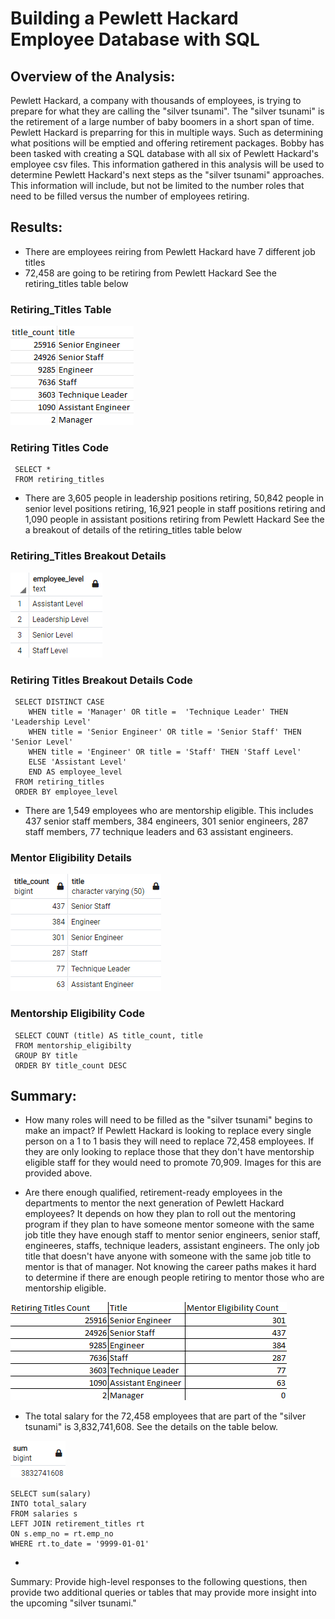 # Building a Pewlett Hackard Employee Database with SQL

## Overview of the Analysis:
Pewlett Hackard, a company with thousands of employees, is trying to prepare for what they are calling the "silver tsunami". The "silver tsunami" is the retirement of a large number of baby boomers in a short span of time. Pewlett Hackard is preparring for this in multiple ways. Such as determining what positions will be emptied and offering retirement packages. Bobby has been tasked with creating a SQL database with all six of Pewlett Hackard's employee csv files. This information gathered in this analysis will be used to determine Pewlett Hackard's next steps as the "silver tsunami" approaches. This information will include, but not be limited to the number roles that need to be filled versus the number of employees retiring.


## Results:
- There are employees reiring from Pewlett Hackard have 7 different job titles
- 72,458 are going to be retiring from Pewlett Hackard 
     See the retiring_titles table below
     
### Retiring_Titles Table
 ![title&title_count.png](https://github.com/AprilVilmin/Pewlett-Hackard-Analysis./blob/main/title%26title_count.png)    

### Retiring Titles Code
     SELECT *
     FROM retiring_titles
     
- There are 3,605 people in leadership positions retiring, 50,842 people in senior level positions retiring, 16,921 people in staff positions retiring and 1,090 people in assistant positions retiring from Pewlett Hackard
     See the a breakout of details of the retiring_titles table below
     
### Retiring_Titles Breakout Details
![employee_level.png](https://github.com/AprilVilmin/Pewlett-Hackard-Analysis./blob/main/employee_level.png)


### Retiring Titles Breakout Details Code

     SELECT DISTINCT CASE
		WHEN title = 'Manager' OR title =  'Technique Leader' THEN 'Leadership Level' 
		WHEN title = 'Senior Engineer' OR title = 'Senior Staff' THEN 'Senior Level'
		WHEN title = 'Engineer' OR title = 'Staff' THEN 'Staff Level'
		ELSE 'Assistant Level'
		END AS employee_level
     FROM retiring_titles
     ORDER BY employee_level


- There are 1,549 employees who are mentorship eligible. This includes 437 senior staff members, 384 engineers, 301 senior engineers, 287 staff members, 77 technique leaders and 63 assistant engineers.

### Mentor Eligibility Details
![MENTORSHIP_ELIG.png](https://github.com/AprilVilmin/Pewlett-Hackard-Analysis./blob/main/MENTORSHIP_ELIG.png)

### Mentorship Eligibility Code


     SELECT COUNT (title) AS title_count, title
     FROM mentorship_eligibilty
     GROUP BY title
     ORDER BY title_count DESC

## Summary:

- How many roles will need to be filled as the "silver tsunami" begins to make an impact?
If Pewlett Hackard is looking to replace every single person on a 1 to 1 basis they will need to replace 72,458 employees. If they are only looking to replace those that they don't have mentorship eligible staff for they would need to promote 70,909. Images for this are provided above.

- Are there enough qualified, retirement-ready employees in the departments to mentor the next generation of Pewlett Hackard employees?
It depends on how they plan to roll out the mentoring program if they plan to have someone mentor someone with the same job title they have enough staff to mentor senior engineers, senior staff, engineeres, staffs, technique leaders, assistant engineers. The only job title that doesn't have anyone with someone with the same job title to mentor is that of manager. Not knowing the career paths makes it hard to determine if there are enough people retiring to mentor those who are mentorship eligible. 

![retiring titles vs mentor elig.png](https://github.com/AprilVilmin/Pewlett-Hackard-Analysis./blob/main/retiring%20titles%20vs%20mentor%20elig.png)

- The total salary for the 72,458 employees that are part of the "silver tsunami" is 3,832,741,608.
	See the details on the table below.

![total_salary.png](https://github.com/AprilVilmin/Pewlett-Hackard-Analysis./blob/main/total_salary.png)

	SELECT sum(salary)
	INTO total_salary
	FROM salaries s
	LEFT JOIN retirement_titles rt
	ON s.emp_no = rt.emp_no
	WHERE rt.to_date = '9999-01-01'

-
Summary: Provide high-level responses to the following questions, then provide two additional queries or tables that may provide more insight into the upcoming "silver tsunami."

